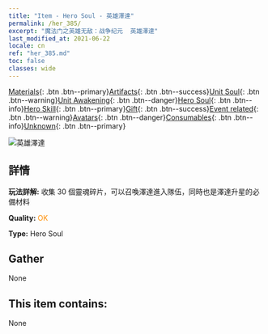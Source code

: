 ```yaml
---
title: "Item - Hero Soul - 英雄澤達"
permalink: /her_385/
excerpt: "魔法门之英雄无敌：战争纪元  英雄澤達"
last_modified_at: 2021-06-22
locale: cn
ref: "her_385.md"
toc: false
classes: wide
---
```

 [Materials](/ItemsCN/){: .btn .btn--primary}[Artifacts](/ItemsCN/Artifacts/){: .btn .btn--success}[Unit Soul](/ItemsCN/UnitSoul/){: .btn .btn--warning}[Unit Awakening](/ItemsCN/UnitAwakening/){: .btn .btn--danger}[Hero Soul](/ItemsCN/HeroSoul/){: .btn .btn--info}[Hero Skill](/ItemsCN/HeroSkill/){: .btn .btn--primary}[Gift](/ItemsCN/Gift/){: .btn .btn--success}[Event related](/ItemsCN/Events/){: .btn .btn--warning}[Avatars](/ItemsCN/Avatars/){: .btn .btn--danger}[Consumables](/ItemsCN/Consumables/){: .btn .btn--info}[Unknown](/ItemsCN/Unknown/){: .btn .btn--primary}

 ![英雄澤達](/images/h/h_Zydar.jpg)

## 詳情
 **玩法詳解:** 收集 30 個靈魂碎片，可以召喚澤達進入隊伍，同時也是澤達升星的必備材料

 **Quality:** <span style="color: #FF8C00">OK</span>

 **Type:** Hero Soul

## Gather

  None

## This item contains:

  None

